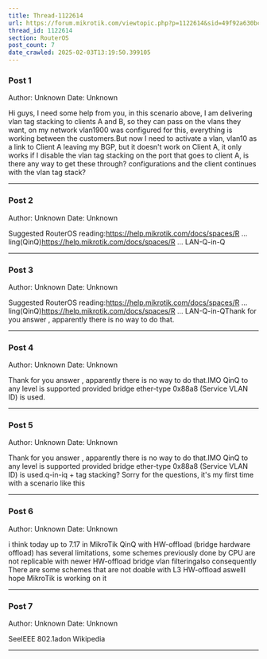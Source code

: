 ```yaml
---
title: Thread-1122614
url: https://forum.mikrotik.com/viewtopic.php?p=1122614&sid=49f92a630bc7970d8ca50523be880e8f#p1122614
thread_id: 1122614
section: RouterOS
post_count: 7
date_crawled: 2025-02-03T13:19:50.399105
---
```


### Post 1
Author: Unknown
Date: Unknown

Hi guys, I need some help from you, in this scenario above, I am delivering vlan tag stacking to clients A and B, so they can pass on the vlans they want, on my network vlan1900 was configured for this, everything is working between the customers.But now I need to activate a vlan, vlan10 as a link to Client A leaving my BGP, but it doesn't work on Client A, it only works if I disable the vlan tag stacking on the port that goes to client A, is there any way to get these through? configurations and the client continues with the vlan tag stack?

---
### Post 2
Author: Unknown
Date: Unknown

Suggested RouterOS reading:https://help.mikrotik.com/docs/spaces/R ... ling(QinQ)https://help.mikrotik.com/docs/spaces/R ... LAN-Q-in-Q

---
### Post 3
Author: Unknown
Date: Unknown

Suggested RouterOS reading:https://help.mikrotik.com/docs/spaces/R ... ling(QinQ)https://help.mikrotik.com/docs/spaces/R ... LAN-Q-in-QThank for you answer , apparently there is no way to do that.

---
### Post 4
Author: Unknown
Date: Unknown

Thank for you answer , apparently there is no way to do that.IMO QinQ to any level is supported provided bridge ether-type 0x88a8 (Service VLAN ID) is used.

---
### Post 5
Author: Unknown
Date: Unknown

Thank for you answer , apparently there is no way to do that.IMO QinQ to any level is supported provided bridge ether-type 0x88a8 (Service VLAN ID) is used.q-in-iq + tag stacking? Sorry for the questions, it's my first time with a scenario like this

---
### Post 6
Author: Unknown
Date: Unknown

i think today up to 7.17 in MikroTik QinQ with HW-offload (bridge hardware offload) has several limitations, some schemes previously done by CPU are not replicable with newer HW-offload bridge vlan filteringalso consequently There are some schemes that are not doable with L3 HW-offload aswellI hope MikroTik is working on it

---
### Post 7
Author: Unknown
Date: Unknown

SeeIEEE 802.1adon Wikipedia

---
